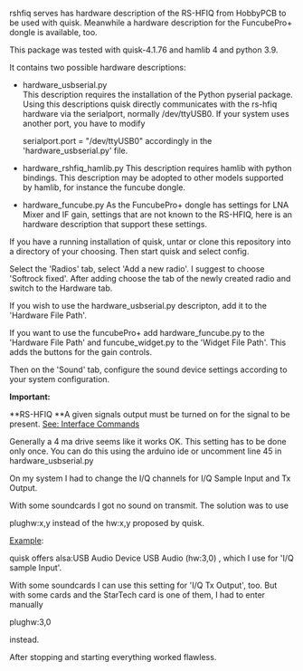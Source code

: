 rshfiq serves has hardware description of the RS-HFIQ from HobbyPCB to be used with quisk.
Meanwhile a hardware description for the FuncubePro+ dongle is available, too.

This package was tested with quisk-4.1.76 and hamlib 4 and python 3.9.

It contains two possible hardware descriptions: 

  * hardware_usbserial.py  
    This description requires the installation of the Python pyserial package. Using this descriptions quisk directly communicates with the rs-hfiq hardware via the serialport, normally /dev/ttyUSB0.
 If your system uses another port, you have to modify

    serialport.port = "/dev/ttyUSB0"
accordingly in the 'hardware_usbserial.py' file.
 

  * hardware_rshfiq_hamlib.py
    This description requires hamlib with python bindings. 
    This description may be adopted to other models supported by hamlib, for instance the funcube dongle.

  * hardware_funcube.py
    As the FuncubePro+ dongle has settings for LNA Mixer and IF gain, settings that are not known to the RS-HFIQ, here is an hardware description that support these settings.

 
If you have a running installation of quisk, untar or clone this repository into a directory of your choosing. Then start quisk and select config.

Select the 'Radios' tab, select 'Add a new radio'. I suggest to choose 'Softrock fixed'. After adding choose the tab of the newly created radio and switch to the Hardware tab.

If you wish to use the hardware_usbserial.py descripton, add it to the 'Hardware File Path'.

If you want to use the funcubePro+ add hardware_funcube.py to the 'Hardware File Path' and funcube_widget.py to the 'Widget File Path'. This adds the buttons for the gain controls. 

Then on the 'Sound' tab, configure the sound device settings according to your system configuration.

**Important:**

**RS-HFIQ **A given signals output must be turned on for the signal to be present. [See: Interface Commands](https://sites.google.com/site/rshfiqtransceiver/home/technical-data/interface-commands)

Generally a 4 ma drive seems like it works OK. This setting has to be done only once.
You can do this using the arduino ide or uncomment line 45 in hardware_usbserial.py


On my system I had to change the I/Q channels for I/Q Sample Input and Tx Output.

With some soundcards I got no sound on transmit. 
The solution was to use

plughw:x,y instead of the hw:x,y proposed by quisk.

<u>Example</u>:

quisk offers  alsa:USB Audio Device USB Audio (hw:3,0) , which I use for 'I/Q sample Input'.

With some soundcards I can use this setting for 'I/Q Tx Output', too. But with some cards and the StarTech card is one of them, I had to enter manually

plughw:3,0 

instead.

After stopping and starting everything worked flawless.

